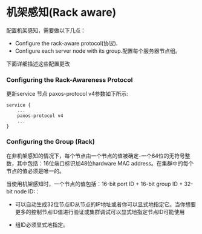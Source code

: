 # 机架感知(Rack aware)

配置机架感知，需要做以下几点：

* Configure the rack-aware protocol(协议).
* Configure each server node with its group.配置每个服务器节点组。

下面详细描述这些配置更改

### Configuring the Rack-Awareness Protocol

更新service 节点 paxos-protocol  v4参数如下所示:

```
service {
    ...
    paxos-protocol v4
    ...
}

```

### Configuring the Group (Rack)


在非机架感知的情况下，每个节点由一个节点的值被确定-一个64位的无符号整数，其中包括：16位端口标识加48位hardware MAC address。在集群中的每个节点的值必须是唯一的。

当使用机架感知时，一个节点的值包括：16-bit port ID + 16-bit group ID + 32-bit node ID:：

* 可以自动生成32位节点ID从节点的IP地址或者你可以显式地指定它。当你想要更多的控制节点ID值进行验证或集群调试可以显式地指定节点ID可能使用


* 组ID必须显式地指定。
